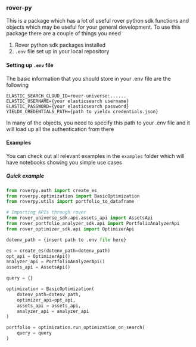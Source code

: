 ### rover-py

This is a package which has a lot of useful rover python sdk functions and objects which may be useful for your general development. To use this package there are a couple of things you need
1. Rover python sdk packages installed 
2. `.env` file set up in your local repository

#### Setting up `.env` file

The basic information that you should store in your .env file are the following
```
ELASTIC_SEARCH_CLOUD_ID=rover-universe:......
ELASTIC_USERNAME={your elasticsearch username}
ELASTIC_PASSWORD={your elasticsearch password}
YIELDX_CREDENTIALS_PATH={path to yieldx credentials.json}
```

In many of the objects, you need to specify this path to your .env file and it will load up all the authentication from there

#### Examples

You can check out all relevant examples in the `examples` folder which will have notebooks showing you simple use cases

##### Quick example
```python 
from roverpy.auth import create_es 
from roverpy.optimization import BasicOptimization 
from roverpy.utils import portfolio_to_dataframe

# Importing APIs through rover
from rover_universe_sdk.api.assets_api import AssetsApi
from rover_portfolio_analyzer_sdk.api import PortfolioAnalyzerApi
from rover_optimizer_sdk.api import OptimizerApi

dotenv_path = {insert path to .env file here}

es = create_es(dotenv_path=dotenv_path)
opt_api = OptimizerApi()
analyzer_api = PortfolioAnalyzerApi() 
assets_api = AssetsApi()

query = {}

optimization = BasicOptimization(
    dotenv_path=dotenv_path, 
    optimizer_api=opt_api, 
    assets_api = assets_api, 
    analyzer_api = analyzer_api
)

portfolio = optimization.run_optimization_on_search(
    query = query
)

```
